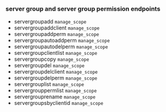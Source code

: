 ### server group and server group permission endpoints

- servergroupadd `manage_scope`
- servergroupaddclient `manage_scope`
- servergroupaddperm `manage_scope`
- servergroupautoaddperm `manage_scope`
- servergroupautodelperm `manage_scope`
- servergroupclientlist `manage_scope`
- servergroupcopy `manage_scope`
- servergroupdel `manage_scope`
- servergroupdelclient `manage_scope`
- servergroupdelperm `manage_scope`
- servergrouplist `manage_scope`
- servergrouppermlist `manage_scope`
- servergrouprename `manage_scope`
- servergroupsbyclientid `manage_scope`